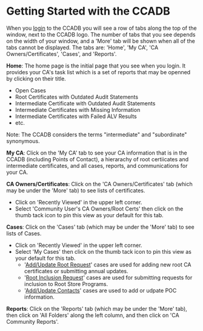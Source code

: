 # Getting Started with the CCADB #

When you [login](https://docs.google.com/document/d/1MuszDO2o-es_6-FwNCDWZ2TC979F8eil5bBQGKjaWRc/edit#heading=h.xpgou83dsc4m) to the CCADB you will see a row of tabs along the top  of the window, next to the CCADB logo. The number of tabs that you see depends on the width of your window, and a 'More' tab will be shown when all of the tabs cannot be displayed. The tabs are: 'Home', 'My CA', 'CA Owners/Certificates', 'Cases', and 'Reports'.

**Home**: The home page is the initial page that you see when you login. It provides your CA's task list which is a set of reports that may be openned by clicking on their title.
* Open Cases
* Root Certificates with Outdated Audit Statements
* Intermediate Certificate with Outdated Audit Statements
* Intermediate Certificates with Missing Information
* Intermediate Certificates with Failed ALV Results
* etc.

Note: The CCADB considers the terms "intermediate" and "subordinate" synonymous.

**My CA**: Click on the 'My CA' tab to see your CA information that is in the CCADB (including Points of Contact), a hierarachy of root certiicates and intermediate certificates, and all cases, reports, and communications for your CA.

**CA Owners/Certificates**: Click on the 'CA Owners/Certificates' tab  (which may be under the 'More' tab) to see lists of certificates. 
* Click on 'Recently Viewed' in the upper left corner. 
* Select 'Community User's CA Owners/Root Certs' then click on the thumb tack icon to pin this view as your default for this tab.

**Cases**: Click on the 'Cases' tab (which may be under the 'More' tab) to see  lists of Cases.
* Click on 'Recently Viewed' in the upper left corner. 
* Select 'My Cases' then click on the thumb tack icon to pin this view as your default for this tab.
    * '[Add/Update Root Request](updates)' cases are used for adding new root CA certificates or submitting annual updates.
    * '[Root Inclusion Request](inclusion)' cases are used for submitting requests for inclusion to Root Store Programs.
    * '[Add/Update Contacts](contacts)' cases are used to add or udpate POC information. 

**Reports**: Click on the 'Reports' tab (which may be under the 'More' tab), then click on 'All Folders' along the left column, and then click on 'CA Community Reports'.

[CCADB-Login]: https://ccadb.force.com/

